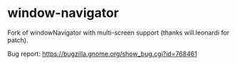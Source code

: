 # window-navigator

Fork of windowNavigator with multi-screen support (thanks will.leonardi for patch).

Bug report: https://bugzilla.gnome.org/show_bug.cgi?id=768461
